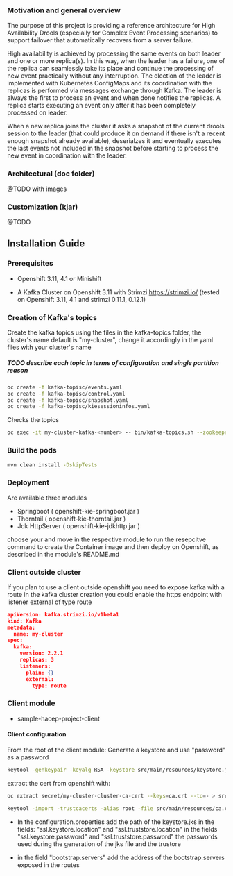 ### Motivation and general overview

The purpose of this project is providing a reference architecture for High Availability Drools (especially for Complex Event Processing scenarios) to support failover that automatically recovers from a server failure.

High availability is achieved by processing the same events on both leader and one or more replica(s). In this way, when the leader has a failure, one of the replica can seamlessly take its place and continue the processing of new event practically without any interruption. The election of the leader is implemented with Kubernetes ConfigMaps and its coordination with the replicas is performed via messages exchange through Kafka. The leader is always the first to process an event and when done notifies the replicas. A replica starts executing an event only after it has been completely processed on leader. 

When a new replica joins the cluster it asks a snapshot of the current drools session to the leader (that could produce it on demand if there isn't a recent enough snapshot already available), deserialzes it and eventually executes the last events not included in the snapshot before starting to process the new event in coordination with the leader.


### Architectural (doc folder)
@TODO with images

### Customization (kjar)
@TODO

## Installation Guide
### Prerequisites

- Openshift 3.11, 4.1 or Minishift

- A Kafka Cluster on Openshift 3.11 with Strimzi https://strimzi.io/
(tested on Openshift 3.11, 4.1 and strimzi 0.11.1, 0.12.1)

### Creation of Kafka's topics
Create the kafka topics using the files in the kafka-topics folder, 
the cluster's name default is "my-cluster", change it accordingly in 
the yaml files with your cluster's name 
##### TODO describe each topic in terms of configuration and single partition reason
```sh
oc create -f kafka-topisc/events.yaml
oc create -f kafka-topisc/control.yaml
oc create -f kafka-topisc/snapshot.yaml
oc create -f kafka-topisc/kiesessioninfos.yaml
```
Checks the topics
```sh
oc exec -it my-cluster-kafka-<number> -- bin/kafka-topics.sh --zookeeper localhost:2181 --describe
```

### Build the pods
```sh
mvn clean install -DskipTests
```
### Deployment
Are available three modules 

- Springboot     ( openshift-kie-springboot.jar )
- Thorntail      ( openshift-kie-thorntail.jar )
- Jdk HttpServer ( openshift-kie-jdkhttp.jar )

choose your and move in the respective module to run the resepcitve command 
to create the Container image and then deploy on Openshift, as described in the module's README.md


### Client outside cluster

If you plan to use a client outside openshift
you need to expose kafka with a route
in the kafka cluster creation you could enable the https endpoint with
listener external of type route

```json
apiVersion: kafka.strimzi.io/v1beta1
kind: Kafka
metadata:
  name: my-cluster
spec:
  kafka:
    version: 2.2.1
    replicas: 3
    listeners:
      plain: {}
      external:
        type: route
```

### Client module
- sample-hacep-project-client 

#### Client configuration
From the root of the client module:
Generate a keystore and use "password" as a password
```sh
keytool -genkeypair -keyalg RSA -keystore src/main/resources/keystore.jks
```
extract the cert from openshift with:
```sh
oc extract secret/my-cluster-cluster-ca-cert --keys=ca.crt --to=- > src/main/resources/ca.crt
```
```sh
keytool -import -trustcacerts -alias root -file src/main/resources/ca.crt -keystore src/main/resources/keystore.jks -storepass password -noprompt
```

- In the configuration.properties add the path of the keystore.jks 
in the fields:
"ssl.keystore.location"
and 
"ssl.truststore.location"
in the fields
"ssl.keystore.password"
and 
"ssl.truststore.password"
the passwords used during the generation of the jks file and the trustore

- in the field
"bootstrap.servers" add the address of the bootstrap.servers exposed in the routes
